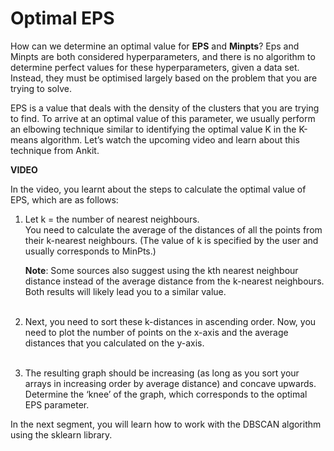 # Optimal EPS

How can we determine an optimal value for **EPS** and **Minpts**? Eps and Minpts are both considered hyperparameters, and there is no algorithm to determine perfect values for these hyperparameters, given a data set. Instead, they must be optimised largely based on the problem that you are trying to solve.

EPS is a value that deals with the density of the clusters that you are trying to find. To arrive at an optimal value of this parameter, we usually perform an elbowing technique similar to identifying the optimal value K in the K-means algorithm. Let’s watch the upcoming video and learn about this technique from Ankit.

**VIDEO**

In the video, you learnt about the steps to calculate the optimal value of EPS, which are as follows:

1.  Let k = the number of nearest neighbours.  
    You need to calculate the average of the distances of all the points from their k-nearest neighbours. (The value of k is specified by the user and usually corresponds to MinPts.)  
      
    **Note**: Some sources also suggest using the kth nearest neighbour distance instead of the average distance from the k-nearest neighbours. Both results will likely lead you to a similar value.  
     
2.  Next, you need to sort these k-distances in ascending order. Now, you need to plot the number of points on the x-axis and the average distances that you calculated on the y-axis.  
     
3.  The resulting graph should be increasing (as long as you sort your arrays in increasing order by average distance) and concave upwards. Determine the ‘knee’ of the graph, which corresponds to the optimal EPS parameter.

In the next segment, you will learn how to work with the DBSCAN algorithm using the sklearn library.